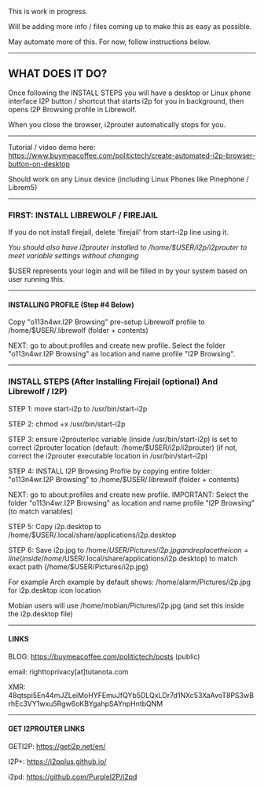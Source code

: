 This is work in progress. 

Will be adding more info / files coming up to make this as easy as possible.

May automate more of this. For now, follow instructions below.

---

## WHAT DOES IT DO?

Once following the INSTALL STEPS you will have a desktop or Linux phone interface I2P button / shortcut
that starts i2p for you in background, then opens I2P Browsing profile in Librewolf.

When you close the browser, i2prouter automatically stops for you. 

---

Tutorial / video demo here: https://www.buymeacoffee.com/politictech/create-automated-i2p-browser-button-on-desktop

Should work on any Linux device (including Linux Phones like Pinephone / Librem5)

---

### FIRST: INSTALL LIBREWOLF / FIREJAIL

If you do not install firejail, delete 'firejail' from start-i2p line using it.

*You should also have i2prouter installed to /home/$USER/i2p/i2prouter to
meet variable settings without changing*

$USER represents your login and will be filled in by your system based on user running this.

---

#### INSTALLING PROFILE (Step #4 Below)

Copy "o113n4wr.I2P Browsing"  pre-setup Librewolf profile to /home/$USER/.librewolf (folder + contents)

NEXT: go to about:profiles and create new profile. Select the folder "o113n4wr.I2P Browsing" as location and name profile "I2P Browsing".

---

### INSTALL STEPS (After Installing Firejail (optional) And Librewolf / I2P)

STEP 1: move start-i2p to /usr/bin/start-i2p

STEP 2: chmod +x /usr/bin/start-i2p

STEP 3: ensure i2prouterloc variable (inside /usr/bin/start-i2p) is set to correct i2prouter location (default: /home/$USER/i2p/i2prouter)
(if not, correct the i2prouter executable location in /usr/bin/start-i2p)

STEP 4: INSTALL I2P Browsing Profile by copying entire folder: "o113n4wr.I2P Browsing" to /home/$USER/.librewolf (folder + contents)

NEXT: go to about:profiles and create new profile. IMPORTANT: Select the folder "o113n4wr.I2P Browsing" as location and name profile "I2P Browsing" (to match variables)

STEP 5: Copy i2p.desktop to /home/$USER/.local/share/applications/i2p.desktop

STEP 6: Save i2p.jpg to /home/$USER/Pictures/i2p.jpg and replace the icon= line (inside /home/$USER/.local/share/applications/i2p.desktop) to 
match exact path (/home/$USER/Pictures/i2p.jpg)

For example Arch example by default shows: /home/alarm/Pictures/i2p.jpg for i2p.desktop icon location

Mobian users will use /home/mobian/Pictures/i2p.jpg (and set this inside the i2p.desktop file)

---

#### LINKS

BLOG: https://buymeacoffee.com/politictech/posts (public)

email: righttoprivacy[at]tutanota.com

XMR: 48qtspi5En44mJZLeiMoHYFEmuJfQYb5DLQxLDr7d1NXc53XaAvoT8PS3wBrhEc3VY1wxu5Rgw6oKBYgahpSAYnpHntbQNM

---

#### GET I2PROUTER LINKS

GETI2P: https://geti2p.net/en/

I2P+: https://i2pplus.github.io/

i2pd: https://github.com/PurpleI2P/i2pd
